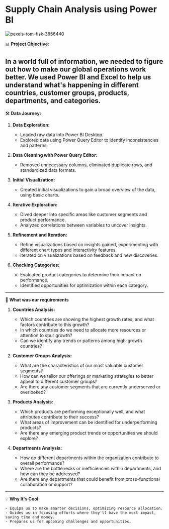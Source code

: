 # Supply Chain Analysis using Power BI

![pexels-tom-fisk-3856440](https://github.com/AkshayShirbhate09/Supply_Chain_Analysis/assets/161019134/810f7f46-9796-46cc-b5d4-b30adb2aae90)

📊 **Project Objective:**

In a world full of information, we needed to figure out how to make our global operations work better. We used Power BI and Excel to help us understand what's happening in different countries, customer groups, products, departments, and categories.
---------------------------------------------------------------------------------------------------------------------------------------------------------------------------------------

🛠️ **Data Journey:**

  1. **Data Exploration:**
      - Loaded raw data into Power BI Desktop.
      - Explored data using Power Query Editor to identify inconsistencies and patterns.

  2. **Data Cleaning with Power Query Editor:**
      - Removed unnecessary columns, eliminated duplicate rows, and standardized data formats.

  3. **Initial Visualization:**
      - Created initial visualizations to gain a broad overview of the data, using basic charts.

  4. **Iterative Exploration:**
      - Dived deeper into specific areas like customer segments and product performance.
      - Analyzed correlations between variables to uncover insights.

  5. **Refinement and Iteration:**
      - Refine visualizations based on insights gained, experimenting with different chart types and interactivity features.
      - Iterated on visualizations based on feedback and new discoveries.

  6. **Checking Categories:**
      - Evaluated product categories to determine their impact on performance.
      - Identified opportunities for optimization within each category.
----------------------------------------------------------------------------------------------------------------------------------------------------------------------------------------

👀 **What was our requirements**

  1. **Countries Analysis:**
       - Which countries are showing the highest growth rates, and what factors contribute to this growth?
       - In which countries do we need to allocate more resources or attention to spur growth?
       - Can we identify any trends or patterns among high-growth countries?

  2. **Customer Groups Analysis:**
       - What are the characteristics of our most valuable customer segments?
       - How can we tailor our offerings or marketing strategies to better appeal to different customer groups?
       - Are there any customer segments that are currently underserved or overlooked?

  3. **Products Analysis:**
       - Which products are performing exceptionally well, and what attributes contribute to their success?
       - What areas of improvement can be identified for underperforming products?
       - Are there any emerging product trends or opportunities we should explore?

  4. **Departments Analysis:**
       - How do different departments within the organization contribute to overall performance?
       - Where are the bottlenecks or inefficiencies within departments, and how can they be addressed?
       - Are there any departments that could benefit from cross-functional collaboration or support?
----------------------------------------------------------------------------------------------------------------------------------------------------------------------------------------

💡 **Why It's Cool:**

    - Equips us to make smarter decisions, optimizing resource allocation.
    - Guides us in focusing efforts where they'll have the most impact, saving time and money.
    - Prepares us for upcoming challenges and opportunities.
